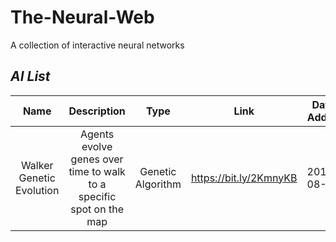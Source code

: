 # The-Neural-Web
A collection of interactive neural networks


***AI List***
---
| __Name__ | __Description__ | __Type__ | __Link__ | __Date Added__ |
|:--------:|:---------------:|:--------:|:--------:|:--------------:|
| Walker Genetic Evolution | Agents evolve genes over time to walk to a specific spot on the map|Genetic Algorithm|https://bit.ly/2KmnyKB| 2018-08-02|
